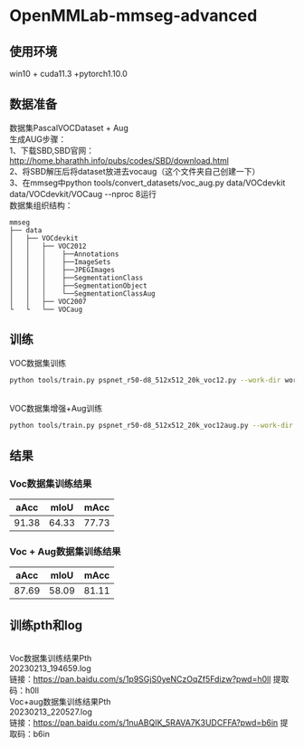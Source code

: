 # OpenMMLab-mmseg-advanced
## 使用环境
win10 + cuda11.3 +pytorch1.10.0
## 数据准备
数据集PascalVOCDataset + Aug
<br>
生成AUG步骤：
<br>1、下载SBD,SBD官网：http://home.bharathh.info/pubs/codes/SBD/download.html
<br>2、将SBD解压后将dataset放进去vocaug（这个文件夹自己创建一下）
<br>3、在mmseg中python tools/convert_datasets/voc_aug.py data/VOCdevkit data/VOCdevkit/VOCaug --nproc 8运行
<br>数据集组织结构：
```shell
mmseg
├── data
│   ├── VOCdevkit
│   │   ├── VOC2012
│   │   │    ├──Annotations
│   │   │    ├──ImageSets
│   │   │    ├──JPEGImages
│   │   │    ├──SegmentationClass
│   │   │    ├──SegmentationObject
│   │   │    └──SegmentationClassAug
│   │   ├── VOC2007
└   └   └── VOCaug
```
## 训练
VOC数据集训练
```bash
python tools/train.py pspnet_r50-d8_512x512_20k_voc12.py --work-dir work/voc
```
<br>VOC数据集增强+Aug训练
```bash
python tools/train.py pspnet_r50-d8_512x512_20k_voc12aug.py --work-dir work/voc_aug
```
## 结果
### Voc数据集训练结果
|  aAcc  |   mIoU  |   mAcc  |
| :----: | :-----: | :-----: |
|  91.38 |  64.33  |  77.73  |
### Voc + Aug数据集训练结果
|  aAcc  |   mIoU  |   mAcc  |
| :----: | :-----: | :-----: |
|  87.69 |  58.09  |  81.11  |
## 训练pth和log
<br>Voc数据集训练结果Pth
<br>20230213_194659.log<br>
链接：https://pan.baidu.com/s/1p9SGjS0yeNCzOqZf5Fdizw?pwd=h0ll 
提取码：h0ll
<br>Voc+aug数据集训练结果Pth
<br>20230213_220527.log
<br>
链接：https://pan.baidu.com/s/1nuABQIK_5RAVA7K3UDCFFA?pwd=b6in 
提取码：b6in
